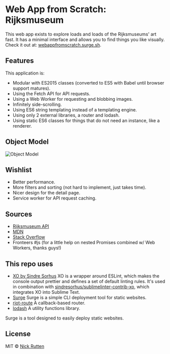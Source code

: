 # Web App from Scratch: Rijksmuseum

This web app exists to explore loads and loads of the Rijksmuseums' art fast. It has a minimal interface and allows you to find things you like visually. Check it out at: [webappfromscratch.surge.sh](http://webappfromscratch.surge.sh/).

## Features

This application is:

- Modular with ES2015 classes (converted to ES5 with Babel until browser support matures).
- Using the Fetch API for API requests.
- Using a Web Worker for requesting and blobbing images.
- Infinitely side-scrolling.
- Using ES6 string templating instead of a templating engine.
- Using only 2 external libraries, a router and lodash.
- Using static ES6 classes for things that do not need an instance, like a renderer.

## Object Model

![Object Model](./object-model.png)

## Wishlist

- Better performance.
- More filters and sorting (not hard to implement, just takes time).
- Nicer design for the detail page.
- Service worker for API request caching.

## Sources

- [Rijksmuseum API](https://rijksmuseum.github.io)
- [MDN](https://developer.mozilla.org/)
- [Stack Overflow](https://stackoverflow.com)
- Fronteers #js (for a little help on nested Promises combined w/ Web Workers, thanks guys!)

## This repo uses

- [XO by Sindre Sorhus](https://github.com/sindresorhus/xo) XO is a wrapper around ESLint, which makes the console output prettier and defines a set of default linting rules. It's used in combination with [sindresorhus/sublimelinter-contrib-xo](https://github.com/sindresorhus/sublimelinter-contrib-xo), which integrates XO into Sublime Text.
- [Surge](https://surge.sh) Surge is a simple CLI deployment tool for static websites.
- [riot-route](https://github.com/riot/route) A callback-based router.
- [lodash](https://lodash.com/) A utility functions library.

Surge is a tool designed to easily deploy static websites.

## License

MIT &copy; [Nick Rutten](https://twitter.com/nickrttn)

